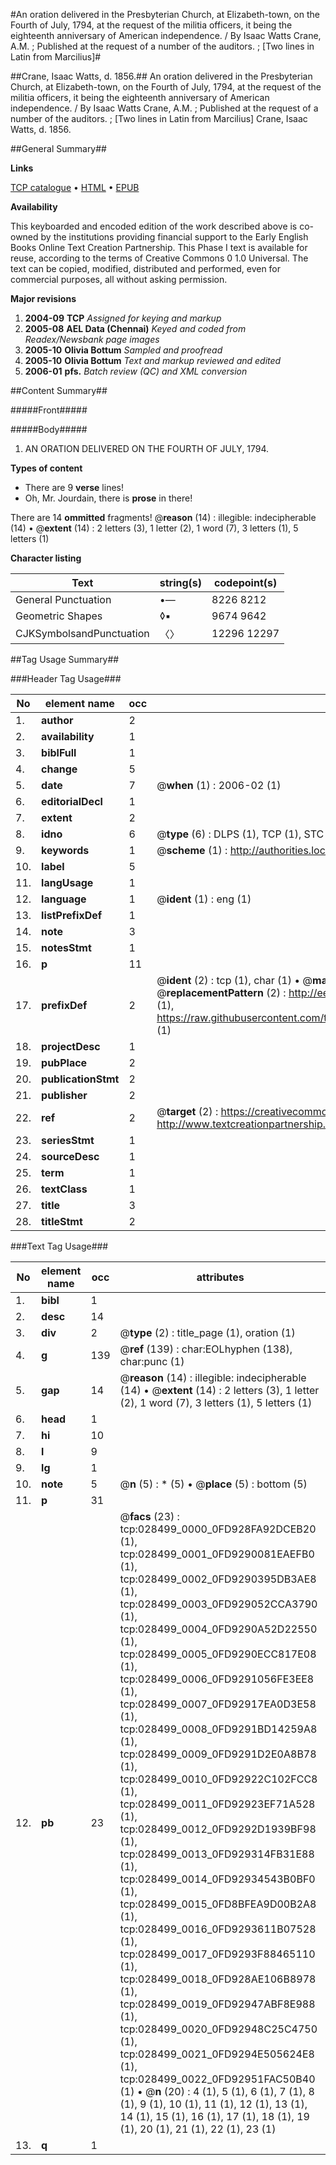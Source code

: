 #An oration delivered in the Presbyterian Church, at Elizabeth-town, on the Fourth of July, 1794, at the request of the militia officers, it being the eighteenth anniversary of American independence. / By Isaac Watts Crane, A.M. ; Published at the request of a number of the auditors. ; [Two lines in Latin from Marcilius]#

##Crane, Isaac Watts, d. 1856.##
An oration delivered in the Presbyterian Church, at Elizabeth-town, on the Fourth of July, 1794, at the request of the militia officers, it being the eighteenth anniversary of American independence. / By Isaac Watts Crane, A.M. ; Published at the request of a number of the auditors. ; [Two lines in Latin from Marcilius]
Crane, Isaac Watts, d. 1856.

##General Summary##

**Links**

[TCP catalogue](http://www.ota.ox.ac.uk/tcp/)  • 
[HTML](http://tei.it.ox.ac.uk/tcp/Texts-HTML/free/N21/N21665.html)  • 
[EPUB](http://tei.it.ox.ac.uk/tcp/Texts-EPUB/free/N21/N21665.epub)

**Availability**

This keyboarded and encoded edition of the
	       work described above is co-owned by the institutions
	       providing financial support to the Early English Books
	       Online Text Creation Partnership. This Phase I text is
	       available for reuse, according to the terms of Creative
	       Commons 0 1.0 Universal. The text can be copied,
	       modified, distributed and performed, even for
	       commercial purposes, all without asking permission.

**Major revisions**

1. __2004-09__ __TCP__ *Assigned for keying and markup*
1. __2005-08__ __AEL Data (Chennai)__ *Keyed and coded from Readex/Newsbank page images*
1. __2005-10__ __Olivia Bottum__ *Sampled and proofread*
1. __2005-10__ __Olivia Bottum__ *Text and markup reviewed and edited*
1. __2006-01__ __pfs.__ *Batch review (QC) and XML conversion*

##Content Summary##

#####Front#####

#####Body#####

1. AN ORATION DELIVERED ON THE FOURTH OF JULY, 1794.

**Types of content**

  * There are 9 **verse** lines!
  * Oh, Mr. Jourdain, there is **prose** in there!

There are 14 **ommitted** fragments! 
 @__reason__ (14) : illegible: indecipherable (14)  •  @__extent__ (14) : 2 letters (3), 1 letter (2), 1 word (7), 3 letters (1), 5 letters (1)

**Character listing**


|Text|string(s)|codepoint(s)|
|---|---|---|
|General Punctuation|•—|8226 8212|
|Geometric Shapes|◊▪|9674 9642|
|CJKSymbolsandPunctuation|〈〉|12296 12297|

##Tag Usage Summary##

###Header Tag Usage###

|No|element name|occ|attributes|
|---|---|---|---|
|1.|__author__|2||
|2.|__availability__|1||
|3.|__biblFull__|1||
|4.|__change__|5||
|5.|__date__|7| @__when__ (1) : 2006-02 (1)|
|6.|__editorialDecl__|1||
|7.|__extent__|2||
|8.|__idno__|6| @__type__ (6) : DLPS (1), TCP (1), STC (1), NOTIS (1), IMAGE-SET (1), EVANS-CITATION (1)|
|9.|__keywords__|1| @__scheme__ (1) : http://authorities.loc.gov/ (1)|
|10.|__label__|5||
|11.|__langUsage__|1||
|12.|__language__|1| @__ident__ (1) : eng (1)|
|13.|__listPrefixDef__|1||
|14.|__note__|3||
|15.|__notesStmt__|1||
|16.|__p__|11||
|17.|__prefixDef__|2| @__ident__ (2) : tcp (1), char (1)  •  @__matchPattern__ (2) : ([0-9\-]+):([0-9IVX]+) (1), (.+) (1)  •  @__replacementPattern__ (2) : http://eebo.chadwyck.com/downloadtiff?vid=$1&page=$2 (1), https://raw.githubusercontent.com/textcreationpartnership/Texts/master/tcpchars.xml#$1 (1)|
|18.|__projectDesc__|1||
|19.|__pubPlace__|2||
|20.|__publicationStmt__|2||
|21.|__publisher__|2||
|22.|__ref__|2| @__target__ (2) : https://creativecommons.org/publicdomain/zero/1.0/ (1), http://www.textcreationpartnership.org/docs/. (1)|
|23.|__seriesStmt__|1||
|24.|__sourceDesc__|1||
|25.|__term__|1||
|26.|__textClass__|1||
|27.|__title__|3||
|28.|__titleStmt__|2||


###Text Tag Usage###

|No|element name|occ|attributes|
|---|---|---|---|
|1.|__bibl__|1||
|2.|__desc__|14||
|3.|__div__|2| @__type__ (2) : title_page (1), oration (1)|
|4.|__g__|139| @__ref__ (139) : char:EOLhyphen (138), char:punc (1)|
|5.|__gap__|14| @__reason__ (14) : illegible: indecipherable (14)  •  @__extent__ (14) : 2 letters (3), 1 letter (2), 1 word (7), 3 letters (1), 5 letters (1)|
|6.|__head__|1||
|7.|__hi__|10||
|8.|__l__|9||
|9.|__lg__|1||
|10.|__note__|5| @__n__ (5) : * (5)  •  @__place__ (5) : bottom (5)|
|11.|__p__|31||
|12.|__pb__|23| @__facs__ (23) : tcp:028499_0000_0FD928FA92DCEB20 (1), tcp:028499_0001_0FD9290081EAEFB0 (1), tcp:028499_0002_0FD9290395DB3AE8 (1), tcp:028499_0003_0FD929052CCA3790 (1), tcp:028499_0004_0FD9290A52D22550 (1), tcp:028499_0005_0FD9290ECC817E08 (1), tcp:028499_0006_0FD9291056FE3EE8 (1), tcp:028499_0007_0FD92917EA0D3E58 (1), tcp:028499_0008_0FD9291BD14259A8 (1), tcp:028499_0009_0FD9291D2E0A8B78 (1), tcp:028499_0010_0FD92922C102FCC8 (1), tcp:028499_0011_0FD92923EF71A528 (1), tcp:028499_0012_0FD9292D1939BF98 (1), tcp:028499_0013_0FD929314FB31E88 (1), tcp:028499_0014_0FD92934543B0BF0 (1), tcp:028499_0015_0FD8BFEA9D00B2A8 (1), tcp:028499_0016_0FD9293611B07528 (1), tcp:028499_0017_0FD9293F88465110 (1), tcp:028499_0018_0FD928AE106B8978 (1), tcp:028499_0019_0FD92947ABF8E988 (1), tcp:028499_0020_0FD92948C25C4750 (1), tcp:028499_0021_0FD9294E505624E8 (1), tcp:028499_0022_0FD92951FAC50B40 (1)  •  @__n__ (20) : 4 (1), 5 (1), 6 (1), 7 (1), 8 (1), 9 (1), 10 (1), 11 (1), 12 (1), 13 (1), 14 (1), 15 (1), 16 (1), 17 (1), 18 (1), 19 (1), 20 (1), 21 (1), 22 (1), 23 (1)|
|13.|__q__|1||
